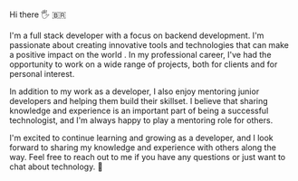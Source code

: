 Hi there 🖐️ 🇧🇷 

I'm a full stack developer with a focus on backend development. I'm passionate about creating innovative tools and technologies that can make a positive impact on the world . In my professional career, I've had the opportunity to work on a wide range of projects, both for clients and for personal interest. 

In addition to my work as a developer, I also enjoy mentoring junior developers and helping them build their skillset. I believe that sharing knowledge and experience is an important part of being a successful technologist, and I'm always happy to play a mentoring role for others.

I'm excited to continue learning and growing as a developer, and I look forward to sharing my knowledge and experience with others along the way. Feel free to reach out to me if you have any questions or just want to chat about technology. 💬
